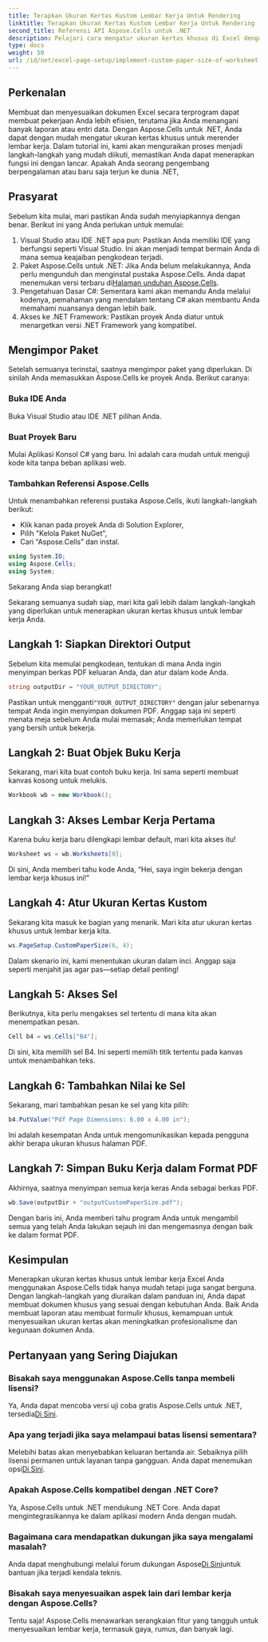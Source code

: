 ```yaml
---
title: Terapkan Ukuran Kertas Kustom Lembar Kerja Untuk Rendering
linktitle: Terapkan Ukuran Kertas Kustom Lembar Kerja Untuk Rendering
second_title: Referensi API Aspose.Cells untuk .NET
description: Pelajari cara mengatur ukuran kertas khusus di Excel dengan Aspose.Cells untuk .NET. Panduan langkah demi langkah untuk membuat lembar kerja yang mudah.
type: docs
weight: 50
url: /id/net/excel-page-setup/implement-custom-paper-size-of-worksheet-for-rendering/
---
```

## Perkenalan

Membuat dan menyesuaikan dokumen Excel secara terprogram dapat membuat pekerjaan Anda lebih efisien, terutama jika Anda menangani banyak laporan atau entri data. Dengan Aspose.Cells untuk .NET, Anda dapat dengan mudah mengatur ukuran kertas khusus untuk merender lembar kerja. Dalam tutorial ini, kami akan menguraikan proses menjadi langkah-langkah yang mudah diikuti, memastikan Anda dapat menerapkan fungsi ini dengan lancar. Apakah Anda seorang pengembang berpengalaman atau baru saja terjun ke dunia .NET,

## Prasyarat

Sebelum kita mulai, mari pastikan Anda sudah menyiapkannya dengan benar. Berikut ini yang Anda perlukan untuk memulai:

1. Visual Studio atau IDE .NET apa pun: Pastikan Anda memiliki IDE yang berfungsi seperti Visual Studio. Ini akan menjadi tempat bermain Anda di mana semua keajaiban pengkodean terjadi.
2. Paket Aspose.Cells untuk .NET: Jika Anda belum melakukannya, Anda perlu mengunduh dan menginstal pustaka Aspose.Cells. Anda dapat menemukan versi terbaru di[Halaman unduhan Aspose.Cells](https://releases.aspose.com/cells/net/).
3. Pengetahuan Dasar C#: Sementara kami akan memandu Anda melalui kodenya, pemahaman yang mendalam tentang C# akan membantu Anda memahami nuansanya dengan lebih baik.
4. Akses ke .NET Framework: Pastikan proyek Anda diatur untuk menargetkan versi .NET Framework yang kompatibel.

## Mengimpor Paket

Setelah semuanya terinstal, saatnya mengimpor paket yang diperlukan. Di sinilah Anda memasukkan Aspose.Cells ke proyek Anda. Berikut caranya:

### Buka IDE Anda

Buka Visual Studio atau IDE .NET pilihan Anda.

### Buat Proyek Baru

Mulai Aplikasi Konsol C# yang baru. Ini adalah cara mudah untuk menguji kode kita tanpa beban aplikasi web.

### Tambahkan Referensi Aspose.Cells

Untuk menambahkan referensi pustaka Aspose.Cells, ikuti langkah-langkah berikut:
- Klik kanan pada proyek Anda di Solution Explorer,
- Pilih "Kelola Paket NuGet",
- Cari “Aspose.Cells” dan instal.

```csharp
using System.IO;
using Aspose.Cells;
using System;
```

Sekarang Anda siap berangkat!

Sekarang semuanya sudah siap, mari kita gali lebih dalam langkah-langkah yang diperlukan untuk menerapkan ukuran kertas khusus untuk lembar kerja Anda. 

## Langkah 1: Siapkan Direktori Output

Sebelum kita memulai pengkodean, tentukan di mana Anda ingin menyimpan berkas PDF keluaran Anda, dan atur dalam kode Anda.

```csharp
string outputDir = "YOUR_OUTPUT_DIRECTORY";
```

 Pastikan untuk mengganti`"YOUR_OUTPUT_DIRECTORY"` dengan jalur sebenarnya tempat Anda ingin menyimpan dokumen PDF. Anggap saja ini seperti menata meja sebelum Anda mulai memasak; Anda memerlukan tempat yang bersih untuk bekerja.

## Langkah 2: Buat Objek Buku Kerja

Sekarang, mari kita buat contoh buku kerja. Ini sama seperti membuat kanvas kosong untuk melukis.

```csharp
Workbook wb = new Workbook();
```

## Langkah 3: Akses Lembar Kerja Pertama

Karena buku kerja baru dilengkapi lembar default, mari kita akses itu! 

```csharp
Worksheet ws = wb.Worksheets[0];
```

Di sini, Anda memberi tahu kode Anda, “Hei, saya ingin bekerja dengan lembar kerja khusus ini!” 

## Langkah 4: Atur Ukuran Kertas Kustom

Sekarang kita masuk ke bagian yang menarik. Mari kita atur ukuran kertas khusus untuk lembar kerja kita.

```csharp
ws.PageSetup.CustomPaperSize(6, 4);
```

Dalam skenario ini, kami menentukan ukuran dalam inci. Anggap saja seperti menjahit jas agar pas—setiap detail penting!

## Langkah 5: Akses Sel

Berikutnya, kita perlu mengakses sel tertentu di mana kita akan menempatkan pesan. 

```csharp
Cell b4 = ws.Cells["B4"];
```

Di sini, kita memilih sel B4. Ini seperti memilih titik tertentu pada kanvas untuk menambahkan teks.

## Langkah 6: Tambahkan Nilai ke Sel

Sekarang, mari tambahkan pesan ke sel yang kita pilih:

```csharp
b4.PutValue("Pdf Page Dimensions: 6.00 x 4.00 in");
```

Ini adalah kesempatan Anda untuk mengomunikasikan kepada pengguna akhir berapa ukuran khusus halaman PDF.

## Langkah 7: Simpan Buku Kerja dalam Format PDF

Akhirnya, saatnya menyimpan semua kerja keras Anda sebagai berkas PDF.

```csharp
wb.Save(outputDir + "outputCustomPaperSize.pdf");
```

Dengan baris ini, Anda memberi tahu program Anda untuk mengambil semua yang telah Anda lakukan sejauh ini dan mengemasnya dengan baik ke dalam format PDF.

## Kesimpulan

Menerapkan ukuran kertas khusus untuk lembar kerja Excel Anda menggunakan Aspose.Cells tidak hanya mudah tetapi juga sangat berguna. Dengan langkah-langkah yang diuraikan dalam panduan ini, Anda dapat membuat dokumen khusus yang sesuai dengan kebutuhan Anda. Baik Anda membuat laporan atau membuat formulir khusus, kemampuan untuk menyesuaikan ukuran kertas akan meningkatkan profesionalisme dan kegunaan dokumen Anda. 

## Pertanyaan yang Sering Diajukan

### Bisakah saya menggunakan Aspose.Cells tanpa membeli lisensi?
 Ya, Anda dapat mencoba versi uji coba gratis Aspose.Cells untuk .NET, tersedia[Di Sini](https://releases.aspose.com/).

### Apa yang terjadi jika saya melampaui batas lisensi sementara?
 Melebihi batas akan menyebabkan keluaran bertanda air. Sebaiknya pilih lisensi permanen untuk layanan tanpa gangguan. Anda dapat menemukan opsi[Di Sini](https://purchase.aspose.com/buy).

### Apakah Aspose.Cells kompatibel dengan .NET Core?
Ya, Aspose.Cells untuk .NET mendukung .NET Core. Anda dapat mengintegrasikannya ke dalam aplikasi modern Anda dengan mudah.

### Bagaimana cara mendapatkan dukungan jika saya mengalami masalah?
 Anda dapat menghubungi melalui forum dukungan Aspose[Di Sini](https://forum.aspose.com/c/cells/9)untuk bantuan jika terjadi kendala teknis.

### Bisakah saya menyesuaikan aspek lain dari lembar kerja dengan Aspose.Cells?
Tentu saja! Aspose.Cells menawarkan serangkaian fitur yang tangguh untuk menyesuaikan lembar kerja, termasuk gaya, rumus, dan banyak lagi.